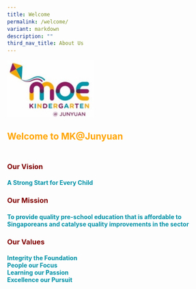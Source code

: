 ```yaml
---
title: Welcome
permalink: /welcome/
variant: markdown
description: ""
third_nav_title: About Us
---
```

<img style="width: 40%" height="50%" width="50%" alt="" src="/images/MK_logo.jpg">

## <b><font color="orange">Welcome to MK@Junyuan</font><br><br>

### <b><font color="maroon">Our Vision</font></b>
#### <font color="#0091A6">A Strong Start for Every Child</font>

### <b><font color="maroon">Our Mission<font></font></font></b><font color="maroon"><font>
#### <font color="#0091A6">To provide quality pre-school education that is affordable to Singaporeans and catalyse quality improvements in the sector</font>

### <b><font color="maroon">Our Values</font></b>
#### <font color="#0091A6">Integrity the Foundation<br>People our Focus <br>Learning our Passion<br>Excellence our Pursuit</font></font></font></b>